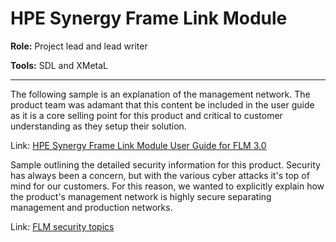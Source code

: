 

# HPE Synergy Frame Link Module

**Role:** Project lead and lead writer

**Tools:** SDL and XMetaL

------

The following sample is an explanation of the management network. The product team was adamant that this content be included in the user guide as it is a core selling point for this product and critical to customer understanding as they setup their solution.

Link: [HPE Synergy Frame Link Module User Guide for FLM 3.0](https://chriskpeterson.github.io/vuepress2/public/FLMguide.PDF)



Sample outlining the detailed security information for this product. Security has always been a concern, but with the various cyber attacks it's top of mind for our customers. For this reason, we wanted to explicitly explain how the product's management network is highly secure separating management and production networks.

Link: [FLM security topics](https://chriskpeterson.github.io/vuepress2/public/FLMsecurity.PDF)

